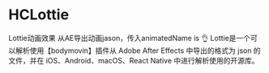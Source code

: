 # HCLottie
Lottie动画效果
从AE导出动画jason，传入animatedName is 👌
Lottie是一个可以解析使用【bodymovin】插件从 Adobe After Effects 中导出的格式为 json 的文件，并在 iOS、Android、macOS、React Native 中进行解析使用的开源库。
